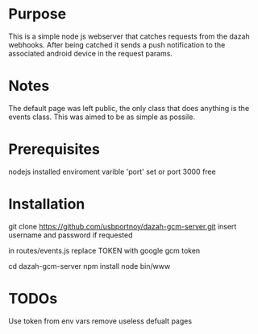 # Purpose
This is a simple node js webserver that catches requests from the dazah webhooks. After being catched it sends a push notification to the associated android device in the request params.

# Notes
The default page was left public, the only class that does anything is the events class. This was aimed to be as simple as possile.

# Prerequisites
nodejs installed
enviroment varible 'port' set or port 3000 free

# Installation
git clone https://github.com/usbportnoy/dazah-gcm-server.git
insert username and password if requested

in routes/events.js replace TOKEN with google gcm token

cd dazah-gcm-server
npm install
node bin/www

# TODOs
Use token from env vars
remove useless defualt pages



